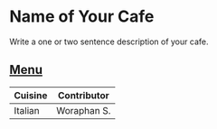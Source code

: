 # Name of Your Cafe

Write a one or two sentence description of your cafe.

## [Menu](menu.md)

| Cuisine                               | Contributor        |
|:--------------------------------------|--------------------|
|                 Italian               | Woraphan S.        |
